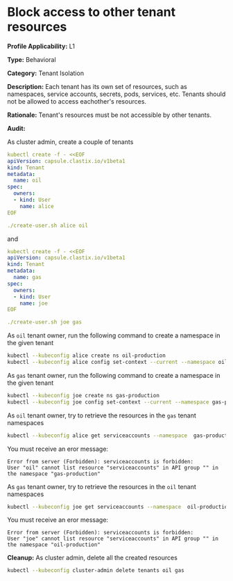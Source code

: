 # Block access to other tenant resources

**Profile Applicability:** L1

**Type:** Behavioral

**Category:** Tenant Isolation

**Description:** Each tenant has its own set of resources, such as namespaces, service accounts, secrets, pods, services, etc. Tenants should not be allowed to access eachother's resources.

**Rationale:** Tenant's resources must be not accessible by other tenants.

**Audit:**

As cluster admin, create a couple of tenants

```yaml
kubectl create -f - <<EOF
apiVersion: capsule.clastix.io/v1beta1
kind: Tenant
metadata:
  name: oil
spec:
  owners:
  - kind: User
    name: alice
EOF

./create-user.sh alice oil

```

and

```yaml
kubectl create -f - <<EOF
apiVersion: capsule.clastix.io/v1beta1
kind: Tenant
metadata:
  name: gas
spec:
  owners:
  - kind: User
    name: joe
EOF

./create-user.sh joe gas

```

As `oil` tenant owner, run the following command to create a namespace in the given tenant

```bash 
kubectl --kubeconfig alice create ns oil-production
kubectl --kubeconfig alice config set-context --current --namespace oil-production
```

As `gas` tenant owner, run the following command to create a namespace in the given tenant

```bash 
kubectl --kubeconfig joe create ns gas-production
kubectl --kubeconfig joe config set-context --current --namespace gas-production
```


As `oil` tenant owner, try to retrieve the resources in the `gas` tenant namespaces

```bash 
kubectl --kubeconfig alice get serviceaccounts --namespace  gas-production 
```

You must receive an eror message:

```
Error from server (Forbidden): serviceaccounts is forbidden:
User "oil" cannot list resource "serviceaccounts" in API group "" in the namespace "gas-production"
```

As `gas` tenant owner, try to retrieve the resources in the `oil` tenant namespaces

```bash 
kubectl --kubeconfig joe get serviceaccounts --namespace  oil-production 
```

You must receive an eror message:

```
Error from server (Forbidden): serviceaccounts is forbidden:
User "joe" cannot list resource "serviceaccounts" in API group "" in the namespace "oil-production"
```

**Cleanup:**
As cluster admin, delete all the created resources

```bash 
kubectl --kubeconfig cluster-admin delete tenants oil gas
```